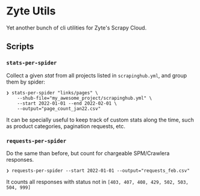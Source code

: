 # Zyte Utils

Yet another bunch of cli utilities for Zyte's Scrapy Cloud.

## Scripts

### `stats-per-spider`

Collect a given _stat_ from all projects listed in `scrapinghub.yml`, and group them by spider:

    ❯ stats-per-spider "links/pages" \
        --shub-file="my_awesome_project/scrapinghub.yml" \
        --start 2022-01-01 --end 2022-02-01 \
        --output="page_count_jan22.csv"

It can be specially useful to keep track of custom stats along the time, such as product categories, pagination requests, etc.

### `requests-per-spider`

Do the same than before, but count for chargeable SPM/Crawlera responses.

    ❯ requests-per-spider --start 2022-01-01 --output="requests_feb.csv"

It counts all responses with status not in `[403, 407, 408, 429, 502, 503, 504, 999]`
